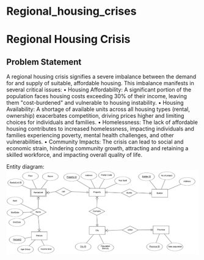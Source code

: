 # Regional_housing_crises

# Regional Housing Crisis

## Problem Statement
A regional housing crisis signifies a severe imbalance between the demand for and supply of suitable, affordable housing. This imbalance manifests in several critical issues: 
•	Housing Affordability: A significant portion of the population faces housing costs exceeding 30% of their income, leaving them "cost-burdened" and vulnerable to housing instability. 
•	Housing Availability: A shortage of available units across all housing types (rental, ownership) exacerbates competition, driving prices higher and limiting choices for individuals and families. 
•	Homelessness: The lack of affordable housing contributes to increased homelessness, impacting individuals and families experiencing poverty, mental health challenges, and other vulnerabilities. 
•	Community Impacts: The crisis can lead to social and economic strain, hindering community growth, attracting and retaining a skilled workforce, and impacting overall quality of life.

Entity diagram:
![Caption](ERmodel.png)
